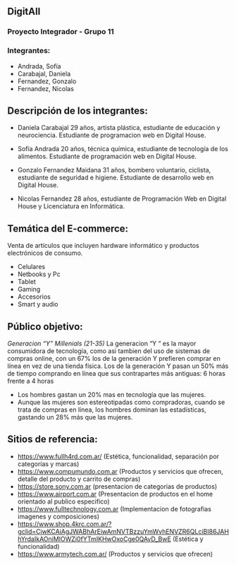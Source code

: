 ## DigitAll
### Proyecto Integrador - Grupo 11
### Integrantes:

* Andrada, Sofía
* Carabajal, Daniela
* Fernandez, Gonzalo
* Fernandez, Nicolas

## Descripción de los integrantes:
* Daniela Carabajal
29 años, artista plástica, estudiante de educación y neurociencia. Estudiante de programacion web en Digital House.

* Sofía Andrada
20 años, técnica química, estudiante de tecnología de los alimentos. Estudiante de programación web en Digital House.

* Gonzalo Fernandez Maidana
31 años, bombero voluntario, ciclista, estudiante de seguridad e higiene. Estudiante de desarrollo web en Digital House.

* Nicolas Fernandez
28 años, estudiante de Programación Web en Digital House y Licenciatura en Informática.

## Temática del E-commerce:

Venta de artículos que incluyen hardware informático y productos electrónicos de consumo.

* Celulares
* Netbooks y Pc
* Tablet
* Gaming
* Accesorios
* Smart y audio

## Público objetivo:

*Generacion “Y” Millenials (21-35)*
La generacion “Y “ es la mayor consumidora de tecnología, como asi tambien del uso de
sistemas de compras online, con un 67% los de la generación Y prefieren comprar en
línea en vez de una tienda física. 
Los de la generación Y pasan un 50% más de tiempo comprando en línea que sus contrapartes más antiguas:
6 horas frente a 4 horas
* Los hombres gastan un 20% mas en tecnología que las mujeres.
* Aunque las mujeres son estereotipadas como compradoras, cuando se trata de compras en
línea, los hombres dominan las estadísticas, gastando un 28% más que las mujeres.

## Sitios de referencia:

* https://www.fullh4rd.com.ar/ (Estética, funcionalidad, separación por categorías y marcas)
* https://www.compumundo.com.ar  (Productos y servicios que ofrecen, detalle del producto y carrito de compras)
* https://store.sony.com.ar (presentacion de categorias de productos)
* https://www.airport.com.ar (Presentacion de productos en el home orientado al publico especifico)
* https://www.fulltechnology.com.ar (Implementacion de fotografias imagenes y composiciones)
* https://www.shop.4krc.com.ar/?gclid=CjwKCAiAgJWABhArEiwAmNVTBzzuYmWvhENVZR6QLciBI86JAHhYrdaIkAOniMIOWZi0fYTmIKHwOxoCge0QAvD_BwE (Estética y funcionalidad)
* https://www.armytech.com.ar/ (Productos y servicios que ofrecen)

